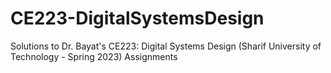 # CE223-DigitalSystemsDesign
Solutions to Dr. Bayat's CE223: Digital Systems Design (Sharif University of Technology - Spring 2023) Assignments
